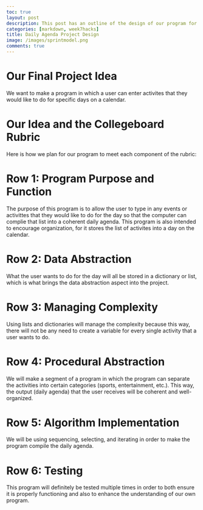 ```yaml
---
toc: true
layout: post
description: This post has an outline of the design of our program for our final project.
categories: [markdown, week7hacks]
title: Daily Agenda Project Design
image: /images/sprintmodel.png
comments: true
---
```



# Our Final Project Idea

We want to make a program in which a user can enter activites that they would like to do for specific days on a calendar. 

# Our Idea and the Collegeboard Rubric

Here is how we plan for our program to meet each component of the rubric:

# Row 1: Program Purpose and Function
The purpose of this program is to allow the user to type in any events or activittes that they would like to do for the day so that the computer can complie that list into a coherent daily agenda. This program is also intended to encourage organization, for it stores the list of activites into a day on the calendar.

# Row 2: Data Abstraction
What the user wants to do for the day will all be stored in a dictionary or list, which is what brings the data abstraction aspect into the project.


# Row 3: Managing Complexity
Using lists and dictionaries will manage the complexity because this way, there will not be any need to create a variable for every single activity that a user wants to do. 


# Row 4: Procedural Abstraction
We will make a segment of a program in which the program can separate the activities into certain categories (sports, entertainment, etc.). This way, the output (daily agenda) that the user receives will be coherent and well-organized.


# Row 5: Algorithm Implementation
We will be using sequencing, selecting, and iterating in order to make the program compile the daily agenda.


# Row 6: Testing
This program will definitely be tested multiple times in order to both ensure it is properly functioning and also to enhance the understanding of our own program.
